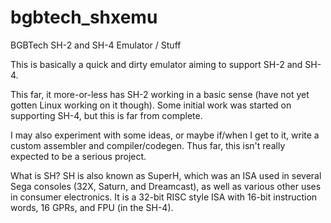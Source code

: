 # bgbtech_shxemu
BGBTech SH-2 and SH-4 Emulator / Stuff

This is basically a quick and dirty emulator aiming to support SH-2 and SH-4.

This far, it more-or-less has SH-2 working in a basic sense (have not yet gotten Linux working on it though).
Some initial work was started on supporting SH-4, but this is far from complete.

I may also experiment with some ideas, or maybe if/when I get to it, write a custom assembler and compiler/codegen.
Thus far, this isn't really expected to be a serious project.


What is SH?
SH is also known as SuperH, which was an ISA used in several Sega consoles (32X, Saturn, and Dreamcast), as well as various other uses in consumer electronics. It is a 32-bit RISC style ISA with 16-bit instruction words, 16 GPRs, and FPU (in the SH-4).
